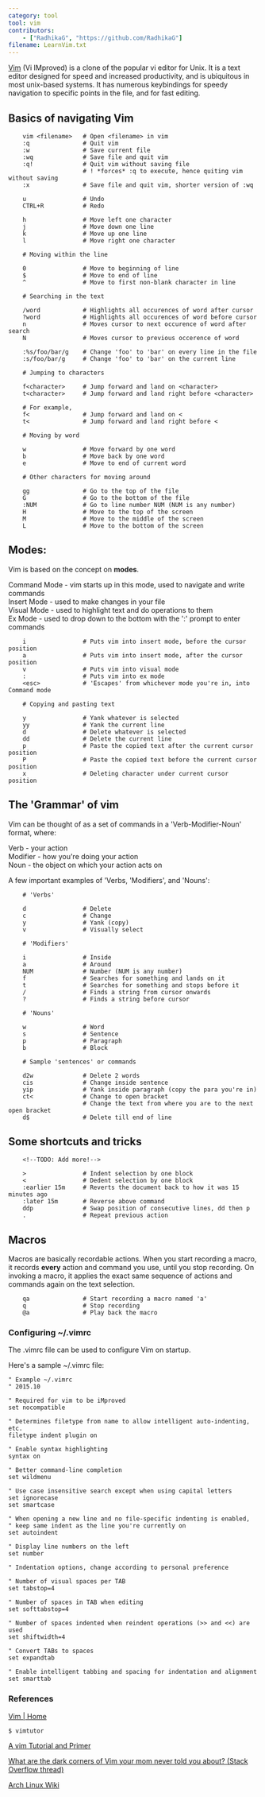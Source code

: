 ```yaml
---
category: tool
tool: vim
contributors:
    - ["RadhikaG", "https://github.com/RadhikaG"]
filename: LearnVim.txt
---
```



[Vim](www.vim.org)
(Vi IMproved) is a clone of the popular vi editor for Unix. It is a text 
editor designed for speed and increased productivity, and is ubiquitous in most 
unix-based systems. It has numerous keybindings for speedy navigation to 
specific points in the file, and for fast editing.

## Basics of navigating Vim

```
    vim <filename>   # Open <filename> in vim
    :q               # Quit vim
    :w               # Save current file
    :wq              # Save file and quit vim 
    :q!              # Quit vim without saving file
                     # ! *forces* :q to execute, hence quiting vim without saving
    :x               # Save file and quit vim, shorter version of :wq

    u                # Undo
    CTRL+R           # Redo

    h                # Move left one character
    j                # Move down one line
    k                # Move up one line
    l                # Move right one character

    # Moving within the line

    0                # Move to beginning of line
    $                # Move to end of line
    ^                # Move to first non-blank character in line

    # Searching in the text

    /word            # Highlights all occurences of word after cursor
    ?word            # Highlights all occurences of word before cursor
    n                # Moves cursor to next occurence of word after search
    N                # Moves cursor to previous occerence of word

    :%s/foo/bar/g    # Change 'foo' to 'bar' on every line in the file
    :s/foo/bar/g     # Change 'foo' to 'bar' on the current line

    # Jumping to characters

    f<character>     # Jump forward and land on <character>
    t<character>     # Jump forward and land right before <character> 

    # For example,    
    f<               # Jump forward and land on <
    t<               # Jump forward and land right before <
    
    # Moving by word

    w                # Move forward by one word
    b                # Move back by one word
    e                # Move to end of current word

    # Other characters for moving around

    gg               # Go to the top of the file
    G                # Go to the bottom of the file
    :NUM             # Go to line number NUM (NUM is any number)
    H                # Move to the top of the screen
    M                # Move to the middle of the screen
    L                # Move to the bottom of the screen
```

## Modes:

Vim is based on the concept on **modes**.

Command Mode - vim starts up in this mode, used to navigate and write commands  
Insert Mode  - used to make changes in your file  
Visual Mode  - used to highlight text and do operations to them  
Ex Mode      - used to drop down to the bottom with the ':' prompt to enter commands

```
    i                # Puts vim into insert mode, before the cursor position
    a                # Puts vim into insert mode, after the cursor position
    v                # Puts vim into visual mode    
    :                # Puts vim into ex mode
    <esc>            # 'Escapes' from whichever mode you're in, into Command mode

    # Copying and pasting text

    y                # Yank whatever is selected
    yy               # Yank the current line
    d                # Delete whatever is selected
    dd               # Delete the current line
    p                # Paste the copied text after the current cursor position
    P                # Paste the copied text before the current cursor position
    x                # Deleting character under current cursor position
```

## The 'Grammar' of vim

Vim can be thought of as a set of commands in a 
'Verb-Modifier-Noun' format, where:

Verb     - your action  
Modifier - how you're doing your action  
Noun     - the object on which your action acts on

A few important examples of 'Verbs, 'Modifiers', and 'Nouns':

```
    # 'Verbs'
    
    d                # Delete
    c                # Change
    y                # Yank (copy)
    v                # Visually select

    # 'Modifiers'

    i                # Inside
    a                # Around
    NUM              # Number (NUM is any number)
    f                # Searches for something and lands on it
    t                # Searches for something and stops before it
    /                # Finds a string from cursor onwards
    ?                # Finds a string before cursor

    # 'Nouns'

    w                # Word
    s                # Sentence
    p                # Paragraph
    b                # Block
    
    # Sample 'sentences' or commands

    d2w              # Delete 2 words
    cis              # Change inside sentence
    yip              # Yank inside paragraph (copy the para you're in)
    ct<              # Change to open bracket
                     # Change the text from where you are to the next open bracket
    d$               # Delete till end of line
```

## Some shortcuts and tricks

        <!--TODO: Add more!-->
```
    >                # Indent selection by one block
    <                # Dedent selection by one block
    :earlier 15m     # Reverts the document back to how it was 15 minutes ago
    :later 15m       # Reverse above command
    ddp              # Swap position of consecutive lines, dd then p
    .                # Repeat previous action
```

## Macros

Macros are basically recordable actions.
When you start recording a macro, it records **every** action and command
you use, until you stop recording. On invoking a macro, it applies the exact
same sequence of actions and commands again on the text selection.

```
    qa               # Start recording a macro named 'a'
    q                # Stop recording
    @a               # Play back the macro
```

### Configuring ~/.vimrc

The .vimrc file can be used to configure Vim on startup.

Here's a sample ~/.vimrc file:

```
" Example ~/.vimrc
" 2015.10 

" Required for vim to be iMproved
set nocompatible

" Determines filetype from name to allow intelligent auto-indenting, etc.
filetype indent plugin on

" Enable syntax highlighting
syntax on

" Better command-line completion
set wildmenu

" Use case insensitive search except when using capital letters
set ignorecase
set smartcase

" When opening a new line and no file-specific indenting is enabled,
" keep same indent as the line you're currently on
set autoindent

" Display line numbers on the left
set number

" Indentation options, change according to personal preference

" Number of visual spaces per TAB
set tabstop=4

" Number of spaces in TAB when editing
set softtabstop=4

" Number of spaces indented when reindent operations (>> and <<) are used
set shiftwidth=4

" Convert TABs to spaces
set expandtab

" Enable intelligent tabbing and spacing for indentation and alignment
set smarttab
```

### References

[Vim | Home](http://www.vim.org/index.php)

`$ vimtutor`

[A vim Tutorial and Primer](https://danielmiessler.com/study/vim/)

[What are the dark corners of Vim your mom never told you about? (Stack Overflow thread)](http://stackoverflow.com/questions/726894/what-are-the-dark-corners-of-vim-your-mom-never-told-you-about)

[Arch Linux Wiki](https://wiki.archlinux.org/index.php/Vim)
